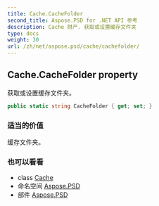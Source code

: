 ```yaml
---
title: Cache.CacheFolder
second_title: Aspose.PSD for .NET API 参考
description: Cache 财产. 获取或设置缓存文件夹
type: docs
weight: 30
url: /zh/net/aspose.psd/cache/cachefolder/
---
```

## Cache.CacheFolder property

获取或设置缓存文件夹。

```csharp
public static string CacheFolder { get; set; }
```

### 适当的价值

缓存文件夹。

### 也可以看看

* class [Cache](../)
* 命名空间 [Aspose.PSD](../../cache/)
* 部件 [Aspose.PSD](../../../)


